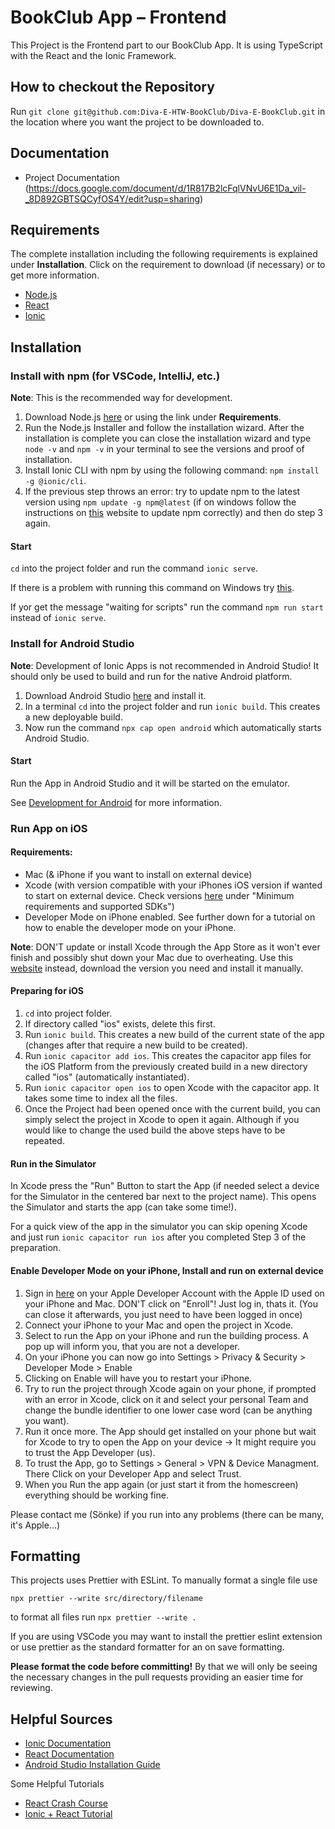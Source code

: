 # BookClub App – Frontend

This Project is the Frontend part to our BookClub App. It is using TypeScript with the React and the Ionic Framework.

## How to checkout the Repository

Run `git clone git@github.com:Diva-E-HTW-BookClub/Diva-E-BookClub.git` in the location where you want the project to be downloaded to.

## Documentation

- Project Documentation (https://docs.google.com/document/d/1R817B2lcFqlVNvU6E1Da_vil-_8D892GBTSQCyfOS4Y/edit?usp=sharing)

## Requirements

The complete installation including the following requirements is explained under **Installation**. Click on the requirement to download (if necessary) or to get more information.

- [Node.js](https://nodejs.org/)
- [React](https://reactjs.org/tutorial/tutorial.html)
- [Ionic](https://ionicframework.com/docs/intro/cli)

## Installation

### Install with npm (for VSCode, IntelliJ, etc.)

**Note**: This is the recommended way for development.

1. Download Node.js [here](https://nodejs.org/en/download/) or using the link under **Requirements**.
2. Run the Node.js Installer and follow the installation wizard. After the installation is complete you can close the installation wizard and type `node -v` and `npm -v` in your terminal to see the versions and proof of installation.
3. Install Ionic CLI with npm by using the following command: `npm install -g @ionic/cli`.
4. If the previous step throws an error: try to update npm to the latest version using `npm update -g npm@latest` (if on windows follow the instructions on [this](https://docs.npmjs.com/try-the-latest-stable-version-of-npm) website to update npm correctly) and then do step 3 again.

#### Start

`cd` into the project folder and run the command `ionic serve`.

If there is a problem with running this command on Windows try [this](https://techoverflow.net/2020/06/11/was-tun-bei-angular-ng-die-datei-cusers-appdataroamingnpmng-ps1-kann-nicht-geladen-werden-da-die-ausfuehrung-von-skripts-auf-diesem-system-deaktiviert-ist/?lang=de).

If yor get the message "waiting for scripts" run the command `npm run start` instead of `ionic serve`.

### Install for Android Studio

**Note**: Development of Ionic Apps is not recommended in Android Studio! It should only be used to build and run for the native Android platform.

1. Download Android Studio [here](https://developer.android.com/studio/) and install it.
2. In a terminal `cd` into the project folder and run `ionic build`. This creates a new deployable build.
3. Now run the command `npx cap open android` which automatically starts Android Studio.

#### Start

Run the App in Android Studio and it will be started on the emulator.

See [Development for Android](https://ionicframework.com/docs/developing/android) for more information.

### Run App on iOS

#### Requirements:

- Mac (& iPhone if you want to install on external device)
- Xcode (with version compatible with your iPhones iOS version if wanted to start on external device. Check versions [here](https://developer.apple.com/support/xcode/) under "Minimum requirements and supported SDKs")
- Developer Mode on iPhone enabled. See further down for a tutorial on how to enable the developer mode on your iPhone.

**Note**: DON'T update or install Xcode through the App Store as it won't ever finish and possibly shut down your Mac due to overheating. Use this [website](https://developer.apple.com/download/all/?q=xcode) instead, download the version you need and install it manually.

#### Preparing for iOS

1. `cd` into project folder.
2. If directory called "ios" exists, delete this first.
3. Run `ionic build`. This creates a new build of the current state of the app (changes after that require a new build to be created).
4. Run `ionic capacitor add ios`. This creates the capacitor app files for the iOS Platform from the previously created build in a new directory called "ios" (automatically instantiated).
5. Run `ionic capacitor open ios` to open Xcode with the capacitor app. It takes some time to index all the files.
6. Once the Project had been opened once with the current build, you can simply select the project in Xcode to open it again. Although if you would like to change the used build the above steps have to be repeated.

#### Run in the Simulator

In Xcode press the "Run" Button to start the App (if needed select a device for the Simulator in the centered bar next to the project name). This opens the Simulator and starts the app (can take some time!). 

For a quick view of the app in the simulator you can skip opening Xcode and just run `ionic capacitor run ios` after you completed Step 3 of the preparation.

#### Enable Developer Mode on your iPhone, Install and run on external device

1. Sign in [here](https://idmsa.apple.com/IDMSWebAuth/signin?appIdKey=891bd3417a7776362562d2197f89480a8547b108fd934911bcbea0110d07f757&path=%2Faccount%2F&rv=1) on your Apple Developer Account with the Apple ID used on your iPhone and Mac. DON'T click on "Enroll"! Just log in, thats it. (You can close it afterwards, you just need to have been logged in once)
2. Connect your iPhone to your Mac and open the project in Xcode.
3. Select to run the App on your iPhone and run the building process. A pop up will inform you, that you are not a developer.
4. On your iPhone you can now go into Settings > Privacy & Security > Developer Mode > Enable
5. Clicking on Enable will have you to restart your iPhone.
6. Try to run the project through Xcode again on your phone, if prompted with an error in Xcode, click on it and select your personal Team and change the bundle identifier to one lower case word (can be anything you want).
7. Run it once more. The App should get installed on your phone but wait for Xcode to try to open the App on your device  → It might require you to trust the App Developer (us).
8. To trust the App, go to Settings > General > VPN & Device Managment. There Click on your Developer App and select Trust.
9. When you Run the app again (or just start it from the homescreen) everything should be working fine.

Please contact me (Sönke) if you run into any problems (there can be many, it's Apple...)

## Formatting

This projects uses Prettier with ESLint. To manually format a single file use

`npx prettier --write src/directory/filename`

to format all files run `npx prettier --write .`

If you are using VSCode you may want to install the prettier eslint extension or
use prettier as the standard formatter for an on save formatting.

**Please format the code before committing!**
By that we will only be seeing the necessary changes in the pull requests providing an easier time for reviewing.

## Helpful Sources

- [Ionic Documentation](https://ionicframework.com/docs/)
- [React Documentation](https://reactjs.org/docs/getting-started.html)
- [Android Studio Installation Guide](https://developer.android.com/studio/install)

Some Helpful Tutorials

- [React Crash Course](https://youtu.be/Dorf8i6lCuk?t=2079)
- [Ionic + React Tutorial](https://www.youtube.com/watch?v=_03VKmdrxV8&t=9186s)
